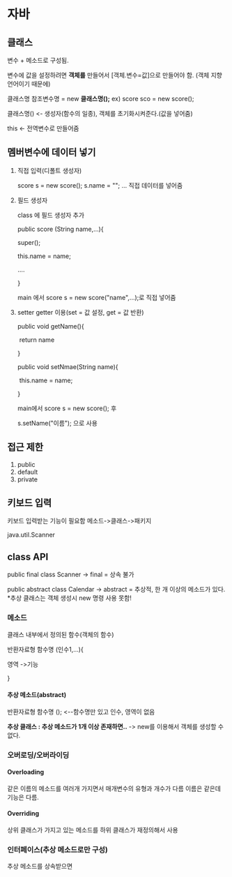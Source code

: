 # 자바

## 클래스

변수 + 메소드로 구성됨.

변수에 값을 설정하려면 **객체를** 만들어서 [객체.변수=값]으로 만들어야 함. (객체 지향언어이기 때문에)

클래스명 참조변수명 = new **클래스명();**
ex) score sco = new score();

클래스명()  <- 생성자(함수의 일종), 객체를 초기화시켜준다.(값을 넣어줌)

this <- 전역변수로 만들어줌





## 멤버변수에 데이터 넣기

1. 직접 입력(디폴트 생성자)

   score s = new score();
   s.name = "";
   ...
   직접 데이터를 넣어줌

2. 필드 생성자 

   class 에 필드 생성자 추가

   public score (String name,...){

   super();

   this.name = name; 

   ....

   }

   main 에서 score s = new score("name",...);로 직접 넣어줌

3. setter getter 이용(set = 값 설정, get = 값 반환)

   public void getName(){

   ​	return name

   }

   public void setNmae(String name){

   ​	this.name = name;

   }

   main에서 score s = new score(); 후

   s.setName("이름"); 으로 사용



## 접근 제한

1. public
2. default
3. private

## 키보드 입력

키보드 입력받는 기능이 필요함 메소드->클래스->패키지

java.util.Scanner



## class API

public final class Scanner 
-> final = 상속 불가

public abstract class Calendar
-> abstract = 추상적, 한 개 이상의 메소드가 있다.
*추상 클래스는 객체 생성시 new 명령 사용 못함!



### 메소드 

클래스 내부에서 정의된 함수(객체의 함수)

반환자료형 함수명 (인수1,...){

영역 ->기능

}

#### 추상 메소드(abstract)

반환자료형 함수명 (); <--함수명만 있고 인수, 영역이 없음

**추상 클래스 : 추상 메소드가 1개 이상 존재하면..**
-> new를 이용해서 객체를 생성할 수 없다.



### 오버로딩/오버라이딩

#### Overloading

같은 이름의 메소드를 여러개 가지면서 매개변수의 유형과 개수가 다름
이름은 같은데 기능은 다름.

#### Overriding

상위 클래스가 가지고 있는 메소드를 하위 클래스가 재정의해서 사용



### 인터페이스(추상 메소드로만 구성)

추상 메소드를 상속받으면

